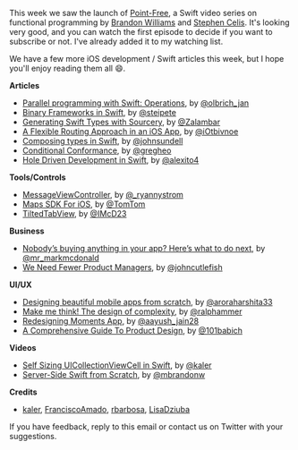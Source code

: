 This week we saw the launch of [Point-Free](https://www.pointfree.co/), a Swift video series on functional programming by [Brandon Williams](https://www.twitter.com/mbrandonw) and [Stephen Celis](https://www.twitter.com/stephencelis). It's looking very good, and you can watch the first episode to decide if you want to subscribe or not. I've already added it to my watching list.

We have a few more iOS development / Swift articles this week, but I hope you'll enjoy reading them all 😄.

**Articles**

* [Parallel programming with Swift: Operations](https://medium.com/flawless-app-stories/parallel-programming-with-swift-operations-54cbefaf3cb0), by [@olbrich_jan](https://twitter.com/olbrich_jan)
* [Binary Frameworks in Swift](https://pspdfkit.com/blog/2018/binary-frameworks-swift/), by [@steipete](https://twitter.com/steipete)
* [Generating Swift Types with Sourcery](https://medium.com/@jonah_goodeggs/generating-swift-types-with-sourcery-65c72f9607bf), by [@Zalambar](https://twitter.com/Zalambar)
* [A Flexible Routing Approach in an iOS App](https://medium.com/rosberryapps/the-flexible-routing-approach-in-an-ios-app-eb4b05aa7f52), by [@iOtbivnoe](https://twitter.com/iOtbivnoe)
* [Composing types in Swift](https://www.swiftbysundell.com/posts/composing-types-in-swift), by [@johnsundell](https://twitter.com/johnsundell)
* [Conditional Conformance](https://swiftunboxed.com/lang/conditional-conformance/), by [@gregheo](https://twitter.com/gregheo)
* [Hole Driven Development in Swift](http://alejandromp.com/blog/2018/1/30/hole-driven-development-swift-fatalerror/), by [@alexito4](https://twitter.com/alexito4)


**Tools/Controls**

* [MessageViewController](https://github.com/GitHawkApp/MessageViewController), by [@_ryannystrom](https://twitter.com/_ryannystrom)
* [Maps SDK For iOS](https://developer.tomtom.com/maps-ios-sdk/download), by [@TomTom](https://developer.tomtom.com/)
* [TiltedTabView](https://github.com/IMcD23/TiltedTabView), by [@IMcD23](https://github.com/IMcD23)

**Business**

* [Nobody’s buying anything in your app? Here’s what to do next](https://medium.com/swlh/nobodys-buying-anything-in-your-app-here-s-what-to-do-next-3ac4fb1c4ea4), by [@mr_markmcdonald](https://twitter.com/mr_markmcdonald)
* [We Need Fewer Product Managers](https://hackernoon.com/we-need-fewer-product-managers-50e47dfd95a0), by [@johncutlefish](https://twitter.com/johncutlefish)

**UI/UX**

* [Designing beautiful mobile apps from scratch](https://medium.freecodecamp.org/designing-beautiful-mobile-apps-from-scratch-1a3441ebd604), by [@aroraharshita33](https://twitter.com/aroraharshita33)
* [Make me think! The design of complexity](https://blog.prototypr.io/make-me-think-90b46aa50513), by [@ralphammer](https://twitter.com/ralphammer)
* [Redesigning Moments App](https://medium.com/@aayush_jain28/redesigning-moments-app-25fd19519597), by [@aayush_jain28](https://twitter.com/aayush_jain28)
* [A Comprehensive Guide To Product Design](https://www.smashingmagazine.com/2018/01/comprehensive-guide-product-design/), by [@101babich](https://twitter.com/101babich)

**Videos**

* [Self Sizing UICollectionViewCell in Swift](http://parveenkaler.com/posts/self-sizing-uicollectionviewcell-swift), by [@kaler](https://twitter.com/kaler)
* [Server-Side Swift from Scratch](https://www.skilled.io/u/swiftsummit/server-side-swift-from-scratch), by [@mbrandonw](https://twitter.com/mbrandonw)

**Credits**

* [kaler](https://github.com/kaler), [FranciscoAmado](https://github.com/FranciscoAmado), [rbarbosa](https://github.com/rbarbosa), [LisaDziuba](https://github.com/lisadziuba)

If you have feedback, reply to this email or contact us on Twitter with your suggestions.
